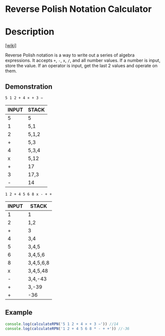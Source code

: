 # Reverse Polish Notation Calculator

# Description

[[wiki]](https://en.wikipedia.org/wiki/Reverse_Polish_notation)

Reverse Polish notation is a way to write out a series of algebra expressions.
It accepts `+`, `-`, `x`, `/`, and all number values.
If a number is input, store the value.
If an operator is input, get the last 2 values and operate on them.

## Demonstration

`5 1 2 + 4 × + 3 −`

|INPUT|STACK|
|-|-|
|5|5|
|1|5,1|
|2|5,1,2|
|+|5,3|
|4|5,3,4|
|x|5,12|
|+|17|
|3|17,3|
|-|14|

`1 2 + 4 5 6 8 x - + +`

|INPUT|STACK|
|-|-|
|1|1|
|2|1,2|
|+|3|
|4|3,4|
|5|3,4,5|
|6|3,4,5,6|
|8|3,4,5,6,8|
|x|3,4,5,48|
|-|3,4,-43|
|+|3,-39|
|+|-36|

## Example

```js
console.log(calculateRPN('5 1 2 + 4 × + 3 −')) //14
console.log(calculateRPN('1 2 + 4 5 6 8 * - + +')) //-36
```
